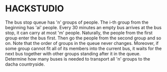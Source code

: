 # HACKSTUDIO
The bus stop queue has 'n' groups of people. 
The i-th group from the beginning has 'ai' people. 
Every 30 minutes an empty bus arrives at the bus stop, 
it can carry at most 'm' people. Naturally, the people from the first group enter the bus first. 
Then go the people from the second group and so on. Note that the order of groups in the queue never changes. 
Moreover, if some group cannot fit all of its members into the current bus, it waits for the next bus together 
with other groups standing after it in the queue.  Determine how many buses is needed to transport all 'n' 
groups to the dacha countryside.
